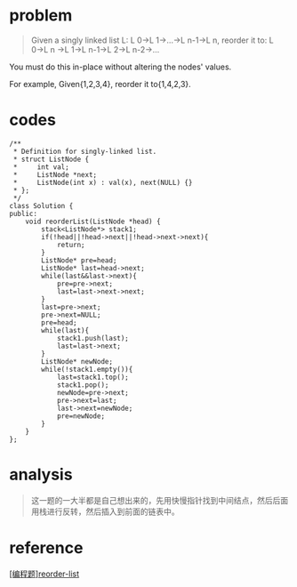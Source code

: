 # problem
>Given a singly linked list L: L 0→L 1→…→L n-1→L n,
reorder it to: L 0→L n →L 1→L n-1→L 2→L n-2→…

You must do this in-place without altering the nodes' values.

For example,
Given{1,2,3,4}, reorder it to{1,4,2,3}.
# codes
```
/**
 * Definition for singly-linked list.
 * struct ListNode {
 *     int val;
 *     ListNode *next;
 *     ListNode(int x) : val(x), next(NULL) {}
 * };
 */
class Solution {
public:
    void reorderList(ListNode *head) {
        stack<ListNode*> stack1;
        if(!head||!head->next||!head->next->next){
            return;
        }
        ListNode* pre=head;
        ListNode* last=head->next;
        while(last&&last->next){
            pre=pre->next;
            last=last->next->next;
        }
        last=pre->next;
        pre->next=NULL;
        pre=head;
        while(last){
            stack1.push(last);
            last=last->next;
        }
        ListNode* newNode;
        while(!stack1.empty()){
            last=stack1.top();
            stack1.pop();
            newNode=pre->next;
            pre->next=last;
            last->next=newNode;
            pre=newNode;
        }
    }
};

```

# analysis
>这一题的一大半都是自己想出来的，先用快慢指针找到中间结点，然后后面用栈进行反转，然后插入到前面的链表中。
# reference
[[编程题]reorder-list][1]

[1]: https://www.nowcoder.com/questionTerminal/3d281dc0b3704347846a110bf561ef6b
